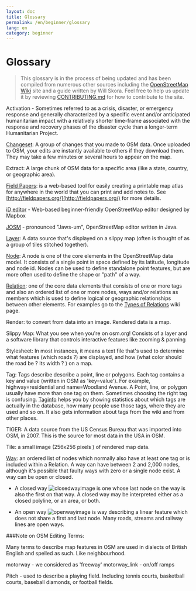 ```yaml
---
layout: doc
title: Glossary 
permalink: /en/beginner/glossary
lang: en
category: beginner
---
```


Glossary 
============

>This glossary is in the process of being updated and has been compiled from numerous other sources including the [OpenStreetMap Wiki](http://wiki.openstreetmap.org/wiki/Main_Page) site and a guide written by Will Skora. Feel free to help us update it by reviewing [CONTRIBUTING.md](https://github.com/hotosm/learnosm/blob/gh-pages/CONTRIBUTING.md) for how to contribute to the site. 

Activation - Sometimes referred to as a crisis, disaster, or emergency response and generally characterized by a specific event and/or anticipated humanitarian impact with a relatively shorter time-frame associated with the response and recovery phases of the disaster cycle than a longer-term Humanitarian Project.

[Changeset](http://wiki.openstreetmap.org/wiki/Changeset): A group of changes that you made to OSM data. Once uploaded to OSM, your edits are instantly available to others if they download them. They may take a few minutes or several hours to appear on the map.

Extract: A large chunk of OSM data for a specific area (like a state, country, or geographic area).

[Field Papers](http://wiki.openstreetmap.org/wiki/Field_Papers): is a web-based tool for easily creating a printable map atlas for anywhere in the world that you can print and add notes to. See [http://fieldpapers.org/](http://fieldpapers.org/) for more details. 

[iD editor](http://ideditor.com/) - Web-based beginner-friendly OpenStreetMap editor designed by Mapbox 

[JOSM](https://josm.openstreetmap.de/) - pronounced "Jaws-um", OpenStreetMap editor written in Java. 

[Layer](http://wiki.openstreetmap.org/wiki/Layer): A data source that's displayed on a slippy map (often is thought of as a group of tiles stitched together).

[Node](http://wiki.openstreetmap.org/wiki/Node): A node is one of the core elements in the OpenStreetMap data model. It consists of a single point in space defined by its latitude, longitude and node id. Nodes can be used to define standalone point features, but are more often used to define the shape or "path" of a way.

[Relation](http://wiki.openstreetmap.org/wiki/Relation): one of the core data elements that consists of one or more tags and also an ordered list of one or more nodes, ways and/or relations as members which is used to define logical or geographic relationships between other elements. For examples go to the [Types of Relations](http://wiki.openstreetmap.org/wiki/Types_of_relation) wiki page. 

Render: to convert from data into an image. Rendered data is a map.

Slippy Map: What you see when you're on osm.org! Consists of a layer and a software library that controls interactive features like zooming & panning

Stylesheet: In most instances, it means a text file that's used to determine what features (which roads ?) are displayed, and how (what color should the road be ? Its width ? ) on a map.

Tag: Tags describe describe a point, line or polygons. Each tag contains a key and value (written in OSM as 'key=value'). For example, highway=residential and name=Woodland Avenue. A Point, line, or polygon usually have more than one tag on them. Sometimes choosing the right tag is confusing. [Taginfo](https://taginfo.openstreetmap.org/) helps you by showing statistics about which tags are actually in the database, how many people use those tags, where they are used and so on. It also gets information about tags from the wiki and from other places.

TIGER: A data source from the US Census Bureau that was imported into OSM, in 2007. This is the source for most data in the USA in OSM.

Tile: a small image (256x256 pixels ) of rendered map data.

[Way](http://wiki.openstreetmap.org/wiki/Way): an ordered list of nodes which normally also have at least one tag or is included within a Relation. A way can have between 2 and 2,000 nodes, although it's possible that faulty ways with zero or a single node exist. A way can be open or closed.

* A closed way ![closedwayimage](http://wiki.openstreetmap.org/w/images/thumb/e/ed/Mf_closed_way.svg/20px-Mf_closed_way.svg.png) is one whose last node on the way is also the first on that way. A closed way may be interpreted either as a closed polyline, or an area, or both. 

* An open way ![openwayimage](http://wiki.openstreetmap.org/w/images/thumb/2/2a/Mf_way.svg/20px-Mf_way.svg.png) is way describing a linear feature which does not share a first and last node. Many roads, streams and railway lines are open ways.
 
###Note on OSM Editing Terms:

Many terms to describe map features in OSM are used in dialects of British English and spelled as such. Like neighbourhood.

motorway - we considered as 'freeway' motorway_link - on/off ramps

Pitch - used to describe a playing field. Including tennis courts, basketball courts, baseball diamonds, or football fields.
